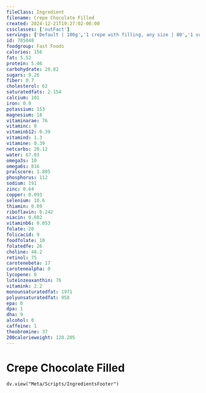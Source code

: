 ```yaml
---
fileClass: Ingredient
filename: Crepe Chocolate Filled
created: 2024-12-21T19:27:02-06:00
cssclasses: ['nutFact']
servings: ['Default | 100g','1 crepe with filling, any size | 80','1 surface inch | 2']
id: 785048
foodgroup: Fast Foods
calories: 156
fat: 5.52
protein: 5.46
carbohydrate: 20.82
sugars: 9.26
fiber: 0.7
cholesterol: 62
saturatedfats: 2.154
calcium: 101
iron: 0.9
potassium: 153
magnesium: 18
vitaminarae: 76
vitaminc: 0
vitaminb12: 0.39
vitamind: 1.3
vitamine: 0.39
netcarbs: 20.12
water: 67.03
omega3s: 10
omega6s: 816
pralscore: 1.805
phosphorus: 112
sodium: 191
zinc: 0.64
copper: 0.093
selenium: 10.6
thiamin: 0.09
riboflavin: 0.242
niacin: 0.602
vitaminb6: 0.053
folate: 20
folicacid: 9
foodfolate: 10
folatedfe: 26
choline: 48.2
retinol: 75
carotenebeta: 17
carotenealpha: 0
lycopene: 0
luteinzeaxanthin: 76
vitamink: 2.2
monounsaturatedfat: 1971
polyunsaturatedfat: 958
epa: 0
dpa: 1
dha: 9
alcohol: 0
caffeine: 1
theobromine: 37
200calorieweight: 128.205
---
```


# Crepe Chocolate Filled

```dataviewjs
dv.view("Meta/Scripts/IngredientsFooter")
```